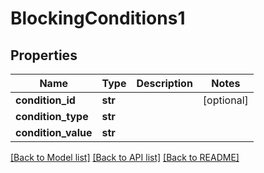 # BlockingConditions1

## Properties
Name | Type | Description | Notes
------------ | ------------- | ------------- | -------------
**condition_id** | **str** |  | [optional] 
**condition_type** | **str** |  | 
**condition_value** | **str** |  | 

[[Back to Model list]](../README.md#documentation-for-models) [[Back to API list]](../README.md#documentation-for-api-endpoints) [[Back to README]](../README.md)



